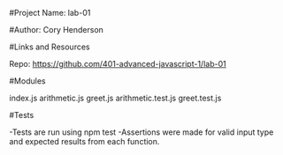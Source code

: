 #Project Name: lab-01

#Author: Cory Henderson

#Links and Resources

Repo: https://github.com/401-advanced-javascript-1/lab-01

#Modules

index.js
arithmetic.js
greet.js
arithmetic.test.js
greet.test.js

#Tests

-Tests are run using npm test
-Assertions were made for valid input type and expected results from each function.
